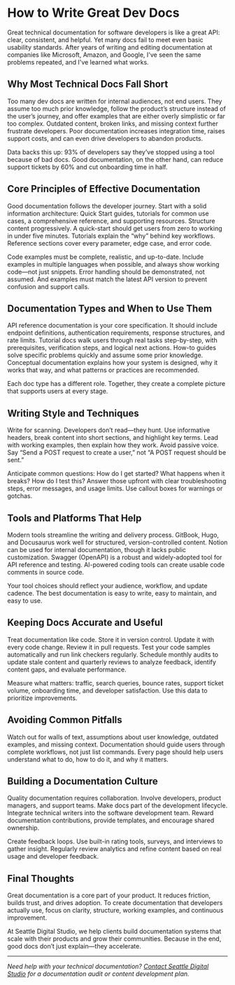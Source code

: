 # How to Write Great Dev Docs

Great technical documentation for software developers is like a great API: clear, consistent, and helpful. Yet many docs fail to meet even basic usability standards. After years of writing and editing documentation at companies like Microsoft, Amazon, and Google, I've seen the same problems repeated, and I've learned what works.

## Why Most Technical Docs Fall Short

Too many dev docs are written for internal audiences, not end users. They assume too much prior knowledge, follow the product’s structure instead of the user’s journey, and offer examples that are either overly simplistic or far too complex. Outdated content, broken links, and missing context further frustrate developers. Poor documentation increases integration time, raises support costs, and can even drive developers to abandon products.

Data backs this up: 93% of developers say they’ve stopped using a tool because of bad docs. Good documentation, on the other hand, can reduce support tickets by 60% and cut onboarding time in half.

## Core Principles of Effective Documentation

Good documentation follows the developer journey. Start with a solid information architecture: Quick Start guides, tutorials for common use cases, a comprehensive reference, and supporting resources. Structure content progressively. A quick-start should get users from zero to working in under five minutes. Tutorials explain the “why” behind key workflows. Reference sections cover every parameter, edge case, and error code.

Code examples must be complete, realistic, and up-to-date. Include examples in multiple languages when possible, and always show working code—not just snippets. Error handling should be demonstrated, not assumed. And examples must match the latest API version to prevent confusion and support calls.

## Documentation Types and When to Use Them

API reference documentation is your core specification. It should include endpoint definitions, authentication requirements, response structures, and rate limits. Tutorial docs walk users through real tasks step-by-step, with prerequisites, verification steps, and logical next actions. How-to guides solve specific problems quickly and assume some prior knowledge. Conceptual documentation explains how your system is designed, why it works that way, and what patterns or practices are recommended.

Each doc type has a different role. Together, they create a complete picture that supports users at every stage.

## Writing Style and Techniques

Write for scanning. Developers don’t read—they hunt. Use informative headers, break content into short sections, and highlight key terms. Lead with working examples, then explain how they work. Avoid passive voice. Say “Send a POST request to create a user,” not “A POST request should be sent.”

Anticipate common questions: How do I get started? What happens when it breaks? How do I test this? Answer those upfront with clear troubleshooting steps, error messages, and usage limits. Use callout boxes for warnings or gotchas.

## Tools and Platforms That Help

Modern tools streamline the writing and delivery process. GitBook, Hugo, and Docusaurus work well for structured, version-controlled content. Notion can be used for internal documentation, though it lacks public customization. Swagger (OpenAPI) is a robust and widely-adopted tool for API reference and testing. AI-powered coding tools can create usable code comments in source code.

Your tool choices should reflect your audience, workflow, and update cadence. The best documentation is easy to write, easy to maintain, and easy to use.

## Keeping Docs Accurate and Useful

Treat documentation like code. Store it in version control. Update it with every code change. Review it in pull requests. Test your code samples automatically and run link checkers regularly. Schedule monthly audits to update stale content and quarterly reviews to analyze feedback, identify content gaps, and evaluate performance.

Measure what matters: traffic, search queries, bounce rates, support ticket volume, onboarding time, and developer satisfaction. Use this data to prioritize improvements.

## Avoiding Common Pitfalls

Watch out for walls of text, assumptions about user knowledge, outdated examples, and missing context. Documentation should guide users through complete workflows, not just list commands. Every page should help users understand what to do, how to do it, and why it matters.

## Building a Documentation Culture

Quality documentation requires collaboration. Involve developers, product managers, and support teams. Make docs part of the development lifecycle. Integrate technical writers into the software development team. Reward documentation contributions, provide templates, and encourage shared ownership.

Create feedback loops. Use built-in rating tools, surveys, and interviews to gather insight. Regularly review analytics and refine content based on real usage and developer feedback.

## Final Thoughts

Great documentation is a core part of your product. It reduces friction, builds trust, and drives adoption. To create documentation that developers actually use, focus on clarity, structure, working examples, and continuous improvement.

At Seattle Digital Studio, we help clients build documentation systems that scale with their products and grow their communities. Because in the end, good docs don’t just explain—they accelerate.

<HR>

*Need help with your technical documentation? [Contact Seattle Digital Studio](/contact) for a documentation audit or content development plan.*